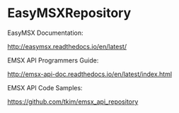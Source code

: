 # EasyMSXRepository

EasyMSX Documentation:

http://easymsx.readthedocs.io/en/latest/

EMSX API Programmers Guide:

http://emsx-api-doc.readthedocs.io/en/latest/index.html

EMSX API Code Samples:

https://github.com/tkim/emsx_api_repository
